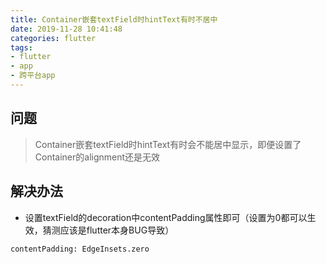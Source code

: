```yaml
---
title: Container嵌套textField时hintText有时不居中
date: 2019-11-28 10:41:48
categories: flutter
tags: 
- flutter
- app
- 跨平台app
---
```


## 问题
> Container嵌套textField时hintText有时会不能居中显示，即便设置了Container的alignment还是无效

## 解决办法
* 设置textField的decoration中contentPadding属性即可（设置为0都可以生效，猜测应该是flutter本身BUG导致）
```
contentPadding: EdgeInsets.zero
```